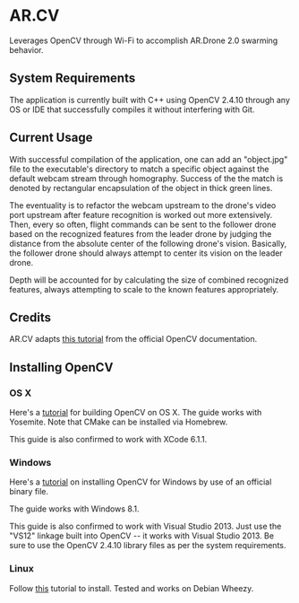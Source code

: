 # AR.CV
Leverages OpenCV through Wi-Fi to accomplish AR.Drone 2.0 swarming behavior.

## System Requirements
The application is currently built with C++ using OpenCV 2.4.10 through any OS or IDE that successfully compiles it without interfering with Git.

## Current Usage
With successful compilation of the application, one can add an "object.jpg" file to the executable's directory to match a specific object against the default webcam stream through homography. Success of the the match is denoted by rectangular encapsulation of the object in thick green lines.

The eventuality is to refactor the webcam upstream to the drone's video port upstream after feature recognition is worked out more extensively. Then, every so often, flight commands can be sent to the follower drone based on the recognized features from the leader drone by judging the distance from the absolute center of the following drone's vision. Basically, the follower drone should always attempt to center its vision on the leader drone.

Depth will be accounted for by calculating the size of combined recognized features, always attempting to scale to the known features appropriately.

## Credits
AR.CV adapts [this tutorial](http://docs.opencv.org/doc/tutorials/features2d/feature_homography/feature_homography.html) from the official OpenCV documentation.

## Installing OpenCV
### OS X
Here's a [tutorial](https://sites.google.com/site/yonasstephenfyp2013/updates/tutorialinstallingopencvonmacosxmountainlion) for building OpenCV on OS X. The guide works with Yosemite. Note that CMake can be installed via Homebrew.

This guide is also confirmed to work with XCode 6.1.1.

### Windows
Here's a [tutorial](http://www.anlak.com/2012/10/using-opencv-2-4-x-with-visual-studio-2010-tutorial.html) on installing OpenCV for Windows by use of an official binary file.

The guide works with Windows 8.1.

This guide is also confirmed to work with Visual Studio 2013. Just use the "VS12" linkage built into OpenCV -- it works with Visual Studio 2013. Be sure to use the OpenCV 2.4.10 library files as per the system requirements.

### Linux

Follow [this](http://docs.opencv.org/2.4.10/doc/tutorials/introduction/linux_install/linux_install.html) tutorial to install. Tested and works on Debian Wheezy.
